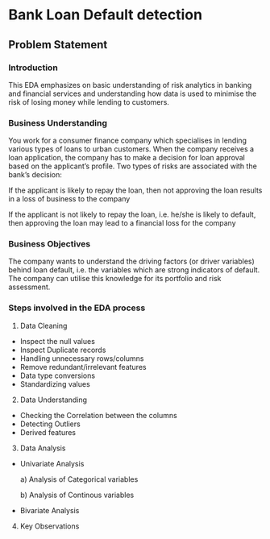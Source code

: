 # Bank Loan Default detection

## Problem Statement

### Introduction
This EDA emphasizes on basic understanding of risk analytics in banking and financial services and understanding how data is used to minimise the risk of losing money while lending to customers.

### Business Understanding
You work for a consumer finance company which specialises in lending various types of loans to urban customers. When the company receives a loan application, the company has to make a decision for loan approval based on the applicant’s profile. Two types of risks are associated with the bank’s decision:

If the applicant is likely to repay the loan, then not approving the loan results in a loss of business to the company

If the applicant is not likely to repay the loan, i.e. he/she is likely to default, then approving the loan may lead to a financial loss for the company

### Business Objectives
The company wants to understand the driving factors (or driver variables) behind loan default, i.e. the variables which are strong indicators of default. The company can utilise this knowledge for its portfolio and risk assessment.

### Steps involved in the EDA process

1. Data Cleaning
  * Inspect the null values
  * Inspect Duplicate records
  * Handling unnecessary rows/columns
  * Remove redundant/irrelevant features
  * Data type conversions
  * Standardizing values

2. Data Understanding
  * Checking the Correlation between the columns
  * Detecting Outliers
  * Derived features

3. Data Analysis
  * Univariate Analysis
  
      a) Analysis of Categorical variables
      
      b) Analysis of Continous variables
* Bivariate Analysis

4. Key Observations


